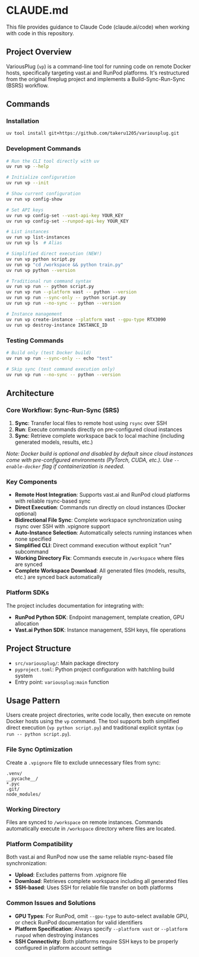 # CLAUDE.md

This file provides guidance to Claude Code (claude.ai/code) when working with code in this repository.

## Project Overview

VariousPlug (`vp`) is a command-line tool for running code on remote Docker hosts, specifically targeting vast.ai and RunPod platforms. It's restructured from the original fireplug project and implements a Build-Sync-Run-Sync (BSRS) workflow.

## Commands

### Installation
```bash
uv tool install git+https://github.com/takeru1205/variousplug.git
```

### Development Commands
```bash
# Run the CLI tool directly with uv
uv run vp --help

# Initialize configuration
uv run vp --init

# Show current configuration
uv run vp config-show

# Set API keys
uv run vp config-set --vast-api-key YOUR_KEY
uv run vp config-set --runpod-api-key YOUR_KEY

# List instances
uv run vp list-instances
uv run vp ls  # Alias

# Simplified direct execution (NEW!)
uv run vp python script.py
uv run vp "cd /workspace && python train.py"
uv run vp python --version

# Traditional run command syntax
uv run vp run -- python script.py
uv run vp run --platform vast -- python --version
uv run vp run --sync-only -- python script.py
uv run vp run --no-sync -- python --version

# Instance management  
uv run vp create-instance --platform vast --gpu-type RTX3090
uv run vp destroy-instance INSTANCE_ID
```

### Testing Commands
```bash
# Build only (test Docker build)
uv run vp run --sync-only -- echo "test"

# Skip sync (test command execution only)
uv run vp run --no-sync -- python --version
```

## Architecture

### Core Workflow: Sync-Run-Sync (SRS)
1. **Sync**: Transfer local files to remote host using `rsync` over SSH
2. **Run**: Execute commands directly on pre-configured cloud instances
3. **Sync**: Retrieve complete workspace back to local machine (including generated models, results, etc.)

*Note: Docker build is optional and disabled by default since cloud instances come with pre-configured environments (PyTorch, CUDA, etc.). Use `--enable-docker` flag if containerization is needed.*

### Key Components
- **Remote Host Integration**: Supports vast.ai and RunPod cloud platforms with reliable rsync-based sync
- **Direct Execution**: Commands run directly on cloud instances (Docker optional)
- **Bidirectional File Sync**: Complete workspace synchronization using rsync over SSH with .vpignore support
- **Auto-Instance Selection**: Automatically selects running instances when none specified
- **Simplified CLI**: Direct command execution without explicit "run" subcommand
- **Working Directory Fix**: Commands execute in `/workspace` where files are synced
- **Complete Workspace Download**: All generated files (models, results, etc.) are synced back automatically

### Platform SDKs
The project includes documentation for integrating with:
- **RunPod Python SDK**: Endpoint management, template creation, GPU allocation
- **Vast.ai Python SDK**: Instance management, SSH keys, file operations

## Project Structure
- `src/variousplug/`: Main package directory
- `pyproject.toml`: Python project configuration with hatchling build system
- Entry point: `variousplug:main` function

## Usage Pattern
Users create project directories, write code locally, then execute on remote Docker hosts using the `vp` command. The tool supports both simplified direct execution (`vp python script.py`) and traditional explicit syntax (`vp run -- python script.py`).

### File Sync Optimization
Create a `.vpignore` file to exclude unnecessary files from sync:
```
.venv/
__pycache__/
*.pyc
.git/
node_modules/
```

### Working Directory
Files are synced to `/workspace` on remote instances. Commands automatically execute in `/workspace` directory where files are located.

### Platform Compatibility
Both vast.ai and RunPod now use the same reliable rsync-based file synchronization:
- **Upload**: Excludes patterns from .vpignore file
- **Download**: Retrieves complete workspace including all generated files
- **SSH-based**: Uses SSH for reliable file transfer on both platforms

### Common Issues and Solutions
- **GPU Types**: For RunPod, omit `--gpu-type` to auto-select available GPU, or check RunPod documentation for valid identifiers
- **Platform Specification**: Always specify `--platform vast` or `--platform runpod` when destroying instances
- **SSH Connectivity**: Both platforms require SSH keys to be properly configured in platform account settings